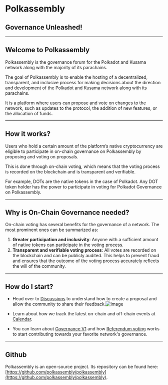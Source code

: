 # Polkassembly

## Governance Unleashed!

---

## Welcome to Polkassembly

Polkassembly is the governance forum for the Polkadot and Kusama network along with the majority of its parachains.

The goal of Polkassembly is to enable the hosting of a decentralized, transparent, and inclusive process for making decisions about the direction and development of the Polkadot and Kusama network along with its parachains.

It is a platform where users can propose and vote on changes to the network, such as updates to the protocol, the addition of new features, or the allocation of funds.

---

## How it works?

Users who hold a certain amount of the platform’s native cryptocurrency are eligible to participate in on-chain governance on Polkassembly by proposing and voting on proposals.

This is done through on-chain voting, which means that the voting process is recorded on the blockchain and is transparent and verifiable.

For example, DOTs are the native tokens in the case of Polkadot. Any DOT token holder has the power to participate in voting for Polkadot Governance on Polkassembly.

---

## Why is On-Chain Governance needed?

On-chain voting has several benefits for the governance of a network. The most prominent ones can be summarized as:

1. **Greater participation and inclusivity**: Anyone with a sufficient amount of native tokens can participate in the voting process.
2. **Transparent and verifiable voting process**: All votes are recorded on the blockchain and can be publicly audited. This helps to prevent fraud and ensures that the outcome of the voting process accurately reflects the will of the community.

---

## How do I start?

- Head over to [Discussions](https://docs.polkassembly.io/forum-pages/discussions) to understand how to create a proposal and allow the community to share their feedback.![image](https://github.com/user-attachments/assets/1717eaa2-df45-49f8-8a5a-579e377c56dd)

- Learn about how we track the latest on-chain and off-chain events at [Calendar](https://docs.polkassembly.io/forum-pages/calendar).
- You can learn about [Governance V1](https://docs.polkassembly.io/governance-v1/democracy) and how [Referendum voting](https://docs.polkassembly.io/governance-v1/democracy/referendum) works to start contributing towards your favorite network's governance.

---

## Github

Polkassembly is an open-source project. Its repository can be found here:  
[https://github.com/polkassembly/polkassembly](https://github.com/polkassembly/polkassembly).
